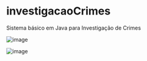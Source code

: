 # investigacaoCrimes
Sistema básico em Java para Investigação de Crimes

![image](https://user-images.githubusercontent.com/107360437/225791280-ff4ea6a4-6698-43d0-a8b8-af11e5d5cb54.png)

![image](https://user-images.githubusercontent.com/107360437/225791348-095ca84c-6dda-4c2f-b422-9e538aa80818.png)

